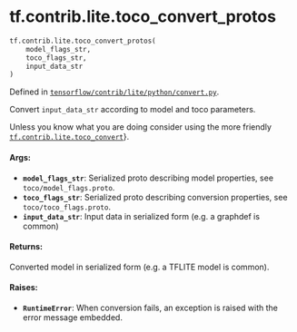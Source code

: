 <div itemscope itemtype="http://developers.google.com/ReferenceObject">
<meta itemprop="name" content="tf.contrib.lite.toco_convert_protos" />
</div>

# tf.contrib.lite.toco_convert_protos

``` python
tf.contrib.lite.toco_convert_protos(
    model_flags_str,
    toco_flags_str,
    input_data_str
)
```



Defined in [`tensorflow/contrib/lite/python/convert.py`](https://www.tensorflow.org/code/tensorflow/contrib/lite/python/convert.py).

Convert `input_data_str` according to model and toco parameters.

Unless you know what you are doing consider using
the more friendly <a href="../../../tf/contrib/lite/toco_convert.md"><code>tf.contrib.lite.toco_convert</code></a>}.

#### Args:

* <b>`model_flags_str`</b>: Serialized proto describing model properties, see
    `toco/model_flags.proto`.
* <b>`toco_flags_str`</b>: Serialized proto describing conversion properties, see
    `toco/toco_flags.proto`.
* <b>`input_data_str`</b>: Input data in serialized form (e.g. a graphdef is common)

#### Returns:

Converted model in serialized form (e.g. a TFLITE model is common).

#### Raises:

* <b>`RuntimeError`</b>: When conversion fails, an exception is raised with the error
    message embedded.